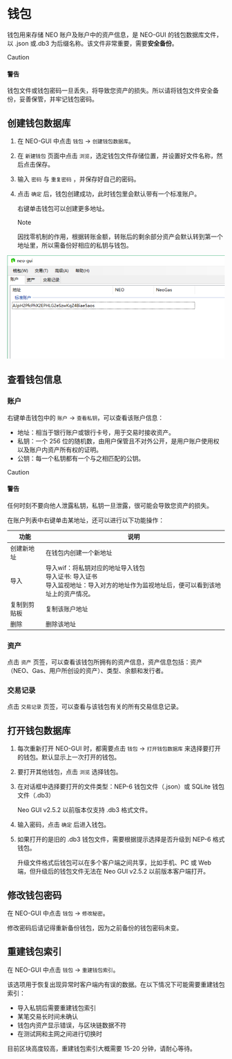 # 钱包

钱包用来存储 NEO 账户及账户中的资产信息，是 NEO-GUI 的钱包数据库文件，以 .json 或.db3 为后缀名称。该文件非常重要，需要**安全备份**。

> [!CAUTION]
>
> #### 警告
>
> 钱包文件或钱包密码一旦丢失，将导致您资产的损失。所以请将钱包文件安全备份，妥善保管，并牢记钱包密码。

## 创建钱包数据库

1. 在 NEO-GUI 中点击 `钱包` -> `创建钱包数据库`。

2. 在 `新建钱包` 页面中点击 `浏览`，选定钱包文件存储位置，并设置好文件名称，然后点击保存。

3. 输入 `密码` 与 `重复密码` ，并保存好自己的密码。

4. 点击 `确定` 后，钱包创建成功，此时钱包里会默认带有一个标准账户。

   右键单击钱包可以创建更多地址。

   > [!Note]
   >
   > 因找零机制的作用，根据转账金额，转账后的剩余部分资产会默认转到第一个地址里，所以需备份好相应的私钥与钱包。

![](../assets/gui_4.png)

## 查看钱包信息

### 账户

右键单击钱包中的 `账户` -> `查看私钥`，可以查看该账户信息：

- 地址：相当于银行账户或银行卡号，用于交易时接收资产。 
- 私钥：一个 256 位的随机数，由用户保管且不对外公开，是用户账户使用权以及账户内资产所有权的证明。 
- 公钥：每一个私钥都有一个与之相匹配的公钥。

> [!CAUTION]
>
> #### 警告
>
> 任何时刻不要向他人泄露私钥，私钥一旦泄露，很可能会导致您资产的损失。

在账户列表中右键单击某地址，还可以进行以下功能操作：

| 功能         | 说明                                                         |
| ------------ | ------------------------------------------------------------ |
| 创建新地址   | 在钱包内创建一个新地址                                       |
| 导入         | 导入wif：将私钥对应的地址导入钱包<br>导入证书: 导入证书 <br>导入监视地址：导入对方的地址作为监视地址后，便可以看到该地址上的资产情况。 |
| 复制到剪贴板 | 复制该账户地址                                               |
| 删除         | 删除该地址                                                   |

### 资产

点击 `资产` 页签，可以查看该钱包所拥有的资产信息，资产信息包括：资产（NEO、Gas、用户所创设的资产）、类型、余额和发行者。

### 交易记录

点击 `交易记录` 页签，可以查看与该钱包有关的所有交易信息记录。

## 打开钱包数据库

1. 每次重新打开 NEO-GUI 时，都需要点击 `钱包` -> `打开钱包数据库` 来选择要打开的钱包。默认显示上一次打开的钱包。

2. 要打开其他钱包，点击 `浏览` 选择钱包。

3. 在对话框中选择要打开的文件类型：NEP-6 钱包文件（.json）或 SQLite 钱包文件（.db3）

   Neo GUI v2.5.2 以前版本仅支持 .db3 格式文件。

4. 输入密码，点击 `确定` 后进入钱包。

5. 如果打开的是旧的 .db3 钱包文件，需要根据提示选择是否升级到 NEP-6 格式钱包。

   升级文件格式后钱包可以在多个客户端之间共享，比如手机、PC 或 Web 端，但升级后的钱包文件无法在 Neo GUI v2.5.2 以前版本客户端打开。

## 修改钱包密码

在 NEO-GUI 中点击 `钱包` -> `修改秘密`。

修改密码后请记得重新备份钱包，因为之前备份的钱包密码未变。

## 重建钱包索引

在 NEO-GUI 中点击 `钱包` -> `重建钱包索引`。

该选项用于恢复出现异常时客户端内有误的数据。在以下情况下可能需要重建钱包索引：

- 导入私钥后需要重建钱包索引
- 某笔交易长时间未确认
- 钱包内资产显示错误，与区块链数据不符
- 在测试网和主网之间进行切换时

目前区块高度较高，重建钱包索引大概需要 15-20 分钟，请耐心等待。